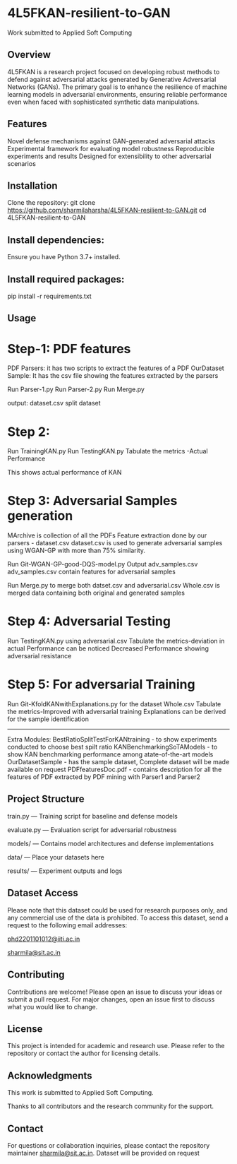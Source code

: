 # 4L5FKAN-resilient-to-GAN
Work submitted to Applied Soft Computing

## Overview
4L5FKAN is a research project focused on developing robust methods to defend against adversarial attacks generated by Generative Adversarial Networks (GANs). The primary goal is to enhance the resilience of machine learning models in adversarial environments, ensuring reliable performance even when faced with sophisticated synthetic data manipulations.

## Features
Novel defense mechanisms against GAN-generated adversarial attacks
Experimental framework for evaluating model robustness
Reproducible experiments and results
Designed for extensibility to other adversarial scenarios

## Installation
Clone the repository:
git clone https://github.com/sharmilaharsha/4L5FKAN-resilient-to-GAN.git
cd 4L5FKAN-resilient-to-GAN

## Install dependencies:
Ensure you have Python 3.7+ installed.
## Install required packages:

pip install -r requirements.txt

## Usage

# Step-1: PDF features 
PDF Parsers: it has two scripts to extract the features of a PDF
OurDataset Sample: It has the csv file showing the features extracted by the parsers

Run Parser-1.py
Run Parser-2.py
Run Merge.py 

output: dataset.csv
split dataset

# Step 2:
Run TrainingKAN.py
Run TestingKAN.py
Tabulate the metrics -Actual Performance

This shows actual performance of KAN

# Step 3: Adversarial Samples generation
MArchive is collection of all the PDFs 
Feature extraction done by our parsers - dataset.csv
dataset.csv is used to generate adversarial samples using WGAN-GP with more than 75% similarity.

Run Git-WGAN-GP-good-DQS-model.py 
Output adv_samples.csv 
adv_samples.csv contain features for adversarial samples

Run Merge.py to merge  both datset.csv and adversarial.csv
Whole.csv is merged data containing both original and generated samples

# Step 4: Adversarial Testing
Run TestingKAN.py using  adversarial.csv
Tabulate the metrics-deviation in actual Performance can be noticed
Decreased Performance showing adversarial resistance

# Step 5: For adversarial Training
Run Git-KfoldKANwithExplanations.py for the dataset Whole.csv
Tabulate the metrics-Improved with adversarial training
Explanations can be derived for the sample identification

--------------------------------------------------------------------

Extra Modules:
BestRatioSplitTestForKANtraining - to show experiments conducted to choose best spilt ratio
KANBenchmarkingSoTAModels - to show KAN benchmarking performance among atate-of-the-art models
OurDatasetSample - has the sample dataset, Complete dataset will be made available on request
PDFfeaturesDoc.pdf - contains description for all the features of PDF extracted by PDF mining with Parser1 and Parser2


## Project Structure
train.py — Training script for baseline and defense models

evaluate.py — Evaluation script for adversarial robustness

models/ — Contains model architectures and defense implementations

data/ — Place your datasets here

results/ — Experiment outputs and logs

## Dataset Access
Please note that this dataset could be used for research purposes only, and any commercial use of the data is prohibited. To access this dataset, send a request to the following email addresses:

phd2201101012@iiti.ac.in

sharmila@sit.ac.in

## Contributing
Contributions are welcome! Please open an issue to discuss your ideas or submit a pull request. For major changes, open an issue first to discuss what you would like to change.

## License
This project is intended for academic and research use. Please refer to the repository or contact the author for licensing details.

## Acknowledgments
This work is submitted to Applied Soft Computing.

Thanks to all contributors and the research community for the support.

## Contact
For questions or collaboration inquiries, please contact the repository maintainer sharmila@sit.ac.in.
Dataset will be provided on request
